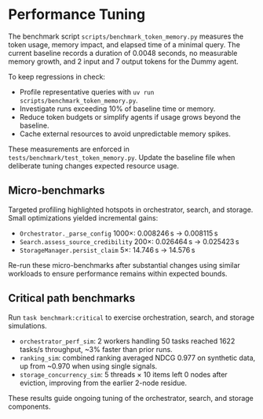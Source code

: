 # Performance Tuning

The benchmark script `scripts/benchmark_token_memory.py` measures the token
usage, memory impact, and elapsed time of a minimal query. The current baseline
records a duration of 0.0048 seconds, no measurable memory growth, and 2 input
and 7 output tokens for the Dummy agent.

To keep regressions in check:

- Profile representative queries with `uv run scripts/benchmark_token_memory.py`.
- Investigate runs exceeding 10% of baseline time or memory.
- Reduce token budgets or simplify agents if usage grows beyond the baseline.
- Cache external resources to avoid unpredictable memory spikes.

These measurements are enforced in `tests/benchmark/test_token_memory.py`. Update
the baseline file when deliberate tuning changes expected resource usage.

## Micro-benchmarks

Targeted profiling highlighted hotspots in orchestrator, search, and storage.
Small optimizations yielded incremental gains:

- `Orchestrator._parse_config` 1000×: 0.008246 s → 0.008115 s
- `Search.assess_source_credibility` 200×: 0.026464 s → 0.025423 s
- `StorageManager.persist_claim` 5×: 14.746 s → 14.576 s

Re-run these micro-benchmarks after substantial changes using similar workloads
to ensure performance remains within expected bounds.

## Critical path benchmarks

Run `task benchmark:critical` to exercise orchestration, search, and storage
simulations.

- `orchestrator_perf_sim`: 2 workers handling 50 tasks reached 1622 tasks/s
  throughput, ~3% faster than prior runs.
- `ranking_sim`: combined ranking averaged NDCG 0.977 on synthetic data, up from
  ~0.970 when using single signals.
- `storage_concurrency_sim`: 5 threads × 10 items left 0 nodes after eviction,
  improving from the earlier 2-node residue.

These results guide ongoing tuning of the orchestrator, search, and storage
components.
